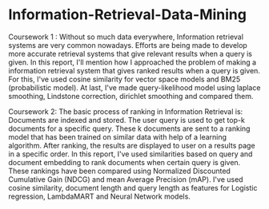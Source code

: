 # Information-Retrieval-Data-Mining

Coursework 1 : Without so much data everywhere, Information retrieval systems are very common nowadays. Efforts are being made to develop more accurate retrieval systems that give relevant results when a query is given. In this report, I'll mention how I approached the problem of making a information retrieval system that gives ranked results when a query is given. For this, I've used cosine similarity for vector space models and BM25 (probabilistic model). At last, I've made query-likelihood model using laplace smoothing, Lindstone correction, dirichlet smoothing and compared them.

Coursework 2:  The basic process of ranking in Information Retrieval is: Documents are indexed and stored. The user query is used to get top-k documents for a specific query. These k documents are sent to a ranking model that has been trained on similar data with help of a learning algorithm. After ranking, the results are displayed to user on a results page in a specific order. In this report, I've used similarities based on query and document embedding to rank documents when certain query is given. These rankings have been compared using Normalized Discounted Cumulative Gain (NDCG) and mean Average Precision (mAP). I've used cosine similarity, document length and query length as features for Logistic regression, LambdaMART and Neural Network models.

